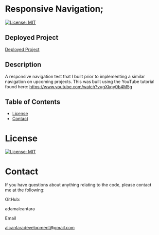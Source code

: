 # Responsive Navigation;
  [![License: MIT](https://img.shields.io/badge/License-MIT-yellow.svg)](https://opensource.org/licenses/MIT)

  ## Deployed Project
  [Deployed Project](https://adamalcantara.github.io/responsive_nav/)

  ## Description 
A responsive navigation test that I built prior to implementing a similar navigation on upcoming projects.  This was built using the YouTube tutorial found here: https://www.youtube.com/watch?v=gXkqy0b4M5g
  ## Table of Contents 

  * [License](#license)
  * [Contact](#contact)
  
  # License
  [![License: MIT](https://img.shields.io/badge/License-MIT-yellow.svg)](https://opensource.org/licenses/MIT)
  

  # Contact
  If you have questions about anything relating to the code, please contact me at the following: 

  
  GitHub: 

  adamalcantara 

  Email 

  alcantaradevelopment@gmail.com 

  
